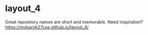 # layout_4
Great repository names are short and memorable. Need inspiration?
https://mobarok27cse.github.io/layout_4/
